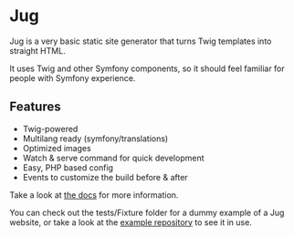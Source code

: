 # Jug

Jug is a very basic static site generator that turns Twig templates into straight HTML.

It uses Twig and other Symfony components, so it should feel familiar for people with Symfony experience.

## Features

* Twig-powered
* Multilang ready (symfony/translations)
* Optimized images
* Watch & serve command for quick development
* Easy, PHP based config
* Events to customize the build before & after

Take a look at [the docs](docs/README.md) for more information.

You can check out the tests/Fixture folder for a dummy example of a Jug website, or take a look at the [example repository](https://github.com/dreadnip/jug-template) to see it in use.